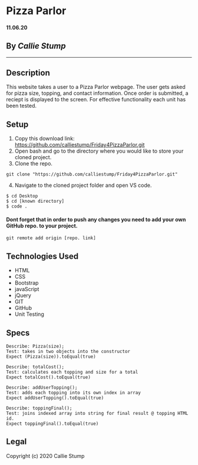 # Pizza Parlor

#### **11.06.20**

## By _Callie Stump_
---
## **Description**
This website takes a user to a Pizza Parlor webpage. The user gets asked for pizza size, topping, and contact information. Once order is submitted, a reciept is displayed to the screen. For effective functionality each unit has been tested.

## **Setup**
1. Copy this download link: https://github.com/calliestump/Friday4PizzaParlor.git
2. Open bash and go to the directory where you would like to store your cloned project.
3. Clone the repo.
```
git clone "https://github.com/calliestump/Friday4PizzaParlor.git"
```
4. Navigate to the cloned project folder and open VS code.
```
$ cd Desktop
$ cd [known directory]
$ code .
```
#### Dont forget that in order to push any changes you need to add your own GitHub repo. to your project.
```
git remote add origin [repo. link]
```
## **Technologies Used**
* HTML
* CSS
* Bootstrap
* javaScript
* jQuery
* GIT
* GitHub
* Unit Testing

## **Specs**

```
Describe: Pizza(size);
Test: takes in two objects into the constructor
Expect (Pizza(size)).toEqual(true)
```
```
Describe: totalCost();
Test: calculates each topping and size for a total
Expect totalCost().toEqual(true)
```
```
Describe: addUserTopping();
Test: adds each topping into its own index in array
Expect addUserTopping().toEqual(true)
```
```
Describe: toppingFinal();
Test: joins indexed array into string for final result @ topping HTML id.
Expect toppingFinal().toEqual(true)
```


## Legal
Copyright (c) 2020 Callie Stump
